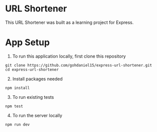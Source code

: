 # URL Shortener

This URL Shortener was built as a learning project for Express. 

# App Setup

1. To run this application locally, first clone this repository
```
git clone https://github.com/gohdaniel15/express-url-shortener.git
cd express-url-shortener
```

2. Install packages needed
```
npm install
```

3. To run existing tests
```
npm test
```

4. To run the server locally
```
npm run dev
```